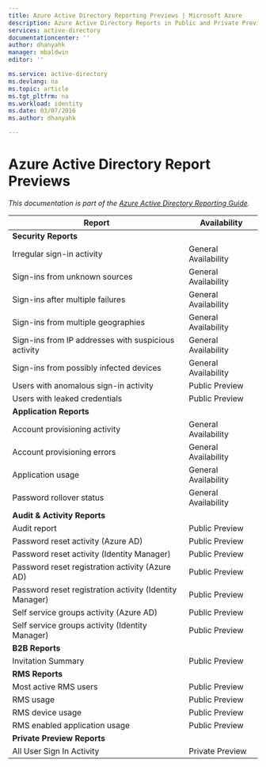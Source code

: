 ```yaml
---
title: Azure Active Directory Reporting Previews | Microsoft Azure
description: Azure Active Directory Reports in Public and Private Preview
services: active-directory
documentationcenter: ''
author: dhanyahk
manager: mbaldwin
editor: ''

ms.service: active-directory
ms.devlang: na
ms.topic: article
ms.tgt_pltfrm: na
ms.workload: identity
ms.date: 03/07/2016
ms.author: dhanyahk

---
```

# Azure Active Directory Report Previews
*This documentation is part of the [Azure Active Directory Reporting Guide](active-directory-reporting-guide.md).*

| Report | Availability |
| --- | --- |
| **Security Reports** | |
| Irregular sign-in activity |General Availability |
| Sign-ins from unknown sources |General Availability |
| Sign-ins after multiple failures |General Availability |
| Sign-ins from multiple geographies |General Availability |
| Sign-ins from IP addresses with suspicious activity |General Availability |
| Sign-ins from possibly infected devices |General Availability |
| Users with anomalous sign-in activity |Public Preview |
| Users with leaked credentials |Public Preview |
| **Application Reports** | |
| Account provisioning activity |General Availability |
| Account provisioning errors |General Availability |
| Application usage |General Availability |
| Password rollover status |General Availability |
| **Audit & Activity Reports** | |
| Audit report |Public Preview |
| Password reset activity (Azure AD) |Public Preview |
| Password reset activity (Identity Manager) |Public Preview |
| Password reset registration activity (Azure AD) |Public Preview |
| Password reset registration activity (Identity Manager) |Public Preview |
| Self service groups activity (Azure AD) |Public Preview |
| Self service groups activity (Identity Manager) |Public Preview |
| **B2B Reports** | |
| Invitation Summary |Public Preview |
| **RMS Reports** | |
| Most active RMS users |Public Preview |
| RMS usage |Public Preview |
| RMS device usage |Public Preview |
| RMS enabled application usage |Public Preview |
| **Private Preview Reports** | |
| All User Sign In Activity |Private Preview |

